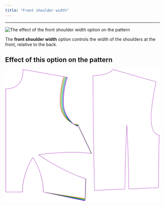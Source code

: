 ```yaml
---
title: "Front shoulder width"
---
```


---

![The effect of the front shoulder width option on the pattern](sample.png)

The **front shoulder width** option controls the width of the shoulders at the front, relative to the back.

## Effect of this option on the pattern

![This image shows the effect of this option by superimposing several variants that have a different value for this option](bella_frontshoulderwidth_sample.svg "Effect of this option on the pattern")
